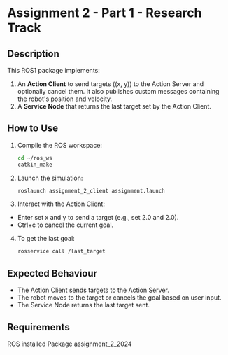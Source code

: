 # Assignment 2 - Part 1 - Research Track

## Description
This ROS1 package implements:
1. An **Action Client** to send targets (\(x, y\)) to the Action Server and optionally cancel them. It also publishes custom messages containing the robot's position and velocity.
2. A **Service Node** that returns the last target set by the Action Client.

## How to Use
1. Compile the ROS workspace:
   ```bash
   cd ~/ros_ws
   catkin_make
   ```

2. Launch the simulation:
   ```bash
   roslaunch assignment_2_client assignment.launch
   ```
3. Interact with the Action Client:
  * Enter set x and y to send a target (e.g., set 2.0 and 2.0).
  * Ctrl+c to cancel the current goal.

4. To get the last goal:
   ```bash
   rosservice call /last_target
   ```
## Expected Behaviour
* The Action Client sends targets to the Action Server.
* The robot moves to the target or cancels the goal based on user input.
* The Service Node returns the last target sent.

## Requirements
ROS installed
Package assignment_2_2024
